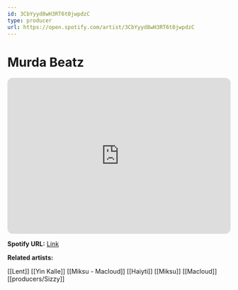 ```yaml
---
id: 3CbYyyd8wH3RT6t0jwpdzC
type: producer
url: https://open.spotify.com/artist/3CbYyyd8wH3RT6t0jwpdzC
---
```

# Murda Beatz

<iframe style="border-radius:12px" src="https://open.spotify.com/embed/artist/3CbYyyd8wH3RT6t0jwpdzC" width="100%" height="352" frameBorder="0" allowfullscreen="" allow="autoplay; clipboard-write; encrypted-media; fullscreen; picture-in-picture" loading="lazy"></iframe>

**Spotify URL:** [Link](https://open.spotify.com/artist/3CbYyyd8wH3RT6t0jwpdzC)

**Related artists:**

[[Lent]]
[[Yin Kalle]]
[[Miksu - Macloud]]
[[Haiyti]]
[[Miksu]]
[[Macloud]]
[[producers/Sizzy]]
